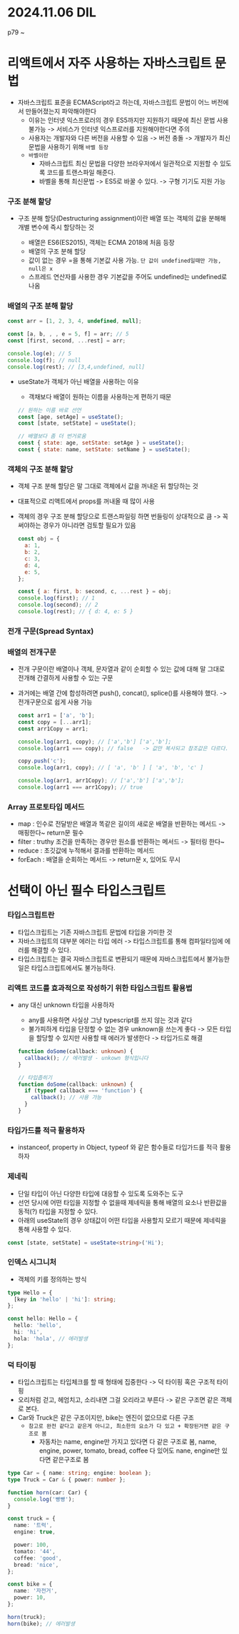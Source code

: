# 2024.11.06 DIL

p79 ~

# 리액트에서 자주 사용하는 자바스크립트 문법

- 자바스크립트 표준을 ECMAScript라고 하는데, 자바스크립트 문법이 어느 버전에서 만들어졌는지 파악해야한다
  - 이유는 인터넷 익스프로러의 경우 ES5까지만 지원하기 때문에 최신 문법 사용 불가능 -> 서비스가 인터넷 익스프로러를 지원해야한다면 주의
  - 사용자는 개발자와 다른 버전을 사용할 수 있음 -> 버전 충돌 -> 개발자가 최신 문법을 사용하기 위해 `바벨 등장`
  - `바벨이란`
    - 자바스크립트 최신 문법을 다양한 브라우저에서 일관적으로 지원할 수 있도록 코드를 트랜스파일 해준다.
    - 바벨을 통해 최신문법 -> ES5로 바꿀 수 있다. -> 구형 기기도 지원 가능

### 구조 분해 할당

- 구조 분해 할당(Destructuring assignment)이란 배열 또는 객체의 값을 분해해 개별 변수에 즉시 할당하는 것

  - 배열은 ES6(ES2015), 객체는 ECMA 2018에 처음 등장
  - 배열의 구조 분해 할당
  - 값이 없는 경우 =을 통해 기본값 사용 가능. `단 값이 undefined일때만 가능, null은 x`
  - 스프레드 연산자를 사용한 경우 기본값을 주어도 undefined는 undefined로 나옴

### 배열의 구조 분해 할당

```javascript
const arr = [1, 2, 3, 4, undefined, null];

const [a, b, , , e = 5, f] = arr; // 5
const [first, second, ...rest] = arr;

console.log(e); // 5
console.log(f); // null
console.log(rest); // [3,4,undefined, null]
```

- useState가 객체가 아닌 배열을 사용하는 이유

  - 객채보다 배열이 원하는 이름을 사용하는게 편하기 때문

  ```javascript
  // 원하는 이름 바로 선언
  const [age, setAge] = useState();
  const [state, setState] = useState();

  // 배열보다 좀 더 번거로움
  const { state: age, setState: setAge } = useState();
  const { state: name, setState: setName } = useState();
  ```

### 객체의 구조 분해 할당

- 객체 구조 분해 할당은 말 그대로 객체에서 값을 꺼내온 뒤 할당하는 것
- 대표적으로 리액트에서 props를 꺼내올 때 많이 사용
- 객체의 경우 구조 분해 할당으로 트랜스파일링 하면 번들링이 상대적으로 큼 -> 꼭 써야하는 경우가 아니라면 검토할 필요가 있음

  ```javascript
  const obj = {
    a: 1,
    b: 2,
    c: 3,
    d: 4,
    e: 5,
  };

  const { a: first, b: second, c, ...rest } = obj;
  console.log(first); // 1
  console.log(second); // 2
  console.log(rest); // { d: 4, e: 5 }
  ```

### 전개 구문(Spread Syntax)

### 배열의 전개구문

- 전개 구문이란 배열이나 객체, 문자열과 같이 순회할 수 있는 값에 대해 말 그대로 전개해 간결하게 사용할 수 있는 구문
- 과거에는 배열 간에 합성하려면 push(), concat(), splice()를 사용해야 했다. -> 전개구문으로 쉽게 사용 가능

  ```javascript
  const arr1 = ['a', 'b'];
  const copy = [...arr1];
  const arr1Copy = arr1;

  console.log(arr1, copy); // ['a','b'] ['a','b'];
  console.log(arr1 === copy); // false   -> 값만 복사되고 참조값은 다르다.

  copy.push('c');
  console.log(arr1, copy); // [ 'a', 'b' ] [ 'a', 'b', 'c' ]

  console.log(arr1, arr1Copy); // ['a','b'] ['a','b'];
  console.log(arr1 === arr1Copy); // true
  ```

### Array 프로토타입 메서드

- map : 인수로 전달받은 배열과 똑같은 길이의 새로운 배열을 반환하는 메서드 -> 매핑한다~ return문 필수
- filter : truthy 조건을 만족하는 경우만 원소를 반환하는 메서드 -> 필터링 한다~
- reduce : 초깃값에 누적해서 결과를 반환하는 메서드
- forEach : 배열을 순회하는 메서드 -> return문 x, 있어도 무시

# 선택이 아닌 필수 타입스크립트

### 타입스크립트란

- 타입스크립트는 기존 자바스크립트 문법에 타입을 가미한 것
- 자바스크립트의 대부분 에러는 타입 에러 -> 타입스크립트를 통해 컴파일타임에 에러를 해결할 수 있다.
- 타입스크립트는 결국 자바스크립트로 변환되기 때문에 자바스크립트에서 불가능한 일은 타입스크립트에서도 불가능하다.

### 리액트 코드를 효과적으로 작성하기 위한 타입스크립트 활용법

- any 대신 unknown 타입을 사용하자

  - any를 사용하면 사실상 그냥 typescript를 쓰지 않는 것과 같다
  - 불가피하게 타입을 단정할 수 없는 경우 unknown을 쓰는게 좋다 -> 모든 타입을 할당할 수 있지만 사용할 때 에러가 발생한다 -> 타입가드로 해결

  ```typescript
  function doSome(callback: unknown) {
    callback(); // 에러발생 - unkown 형식입니다
  }

  // 타입좁히기
  function doSome(callback: unknown) {
    if (typeof callback === 'function') {
      callback(); // 사용 가능
    }
  }
  ```

### 타입가드를 적극 활용하자

- instanceof, property in Object, typeof 와 같은 함수들로 타입가드를 적극 활용하자

### 제네릭

- 단일 타입이 아닌 다양한 타입에 대응할 수 있도록 도와주는 도구
- 선언 당시에 어떤 타입을 지정할 수 없을때 제네릭을 통해 배열의 요소나 반환값을 동적(?) 타입을 지정할 수 있다.
- 아래의 useState의 경우 상태값이 어떤 타입을 사용할지 모르기 때문에 제네릭을 통해 사용할 수 있다.

```typescript
const [state, setState] = useState<string>('Hi');
```

### 인덱스 시그니처

- 객체의 키를 정의하는 방식

```typescript
type Hello = {
  [key in 'hello' | 'hi']: string;
};

const hello: Hello = {
  hello: 'hello',
  hi: 'hi',
  hola: 'hola', // 에러발생
};
```

### 덕 타이핑

- 타입스크립트는 타입체크를 할 때 형태에 집중한다 -> 덕 타이핑 혹은 구조적 타이핑
- 오리처럼 걷고, 헤엄치고, 소리내면 그걸 오리라고 부른다 -> 같은 구조면 같은 객체로 본다.
- Car와 Truck은 같은 구조이지만, bike는 엔진이 없으므로 다른 구조
  - `참고로 완전 같다고 같은게 아니고, 최소한의 요소가 다 있고 + 확장된거면 같은 구조로 봄`
    - 자동차는 name, engine만 가지고 있다면 다 같은 구조로 봄, name, engine, power, tomato, bread, coffee 다 있어도 nane, engine만 있다면 같은구조로 봄

```typescript
type Car = { name: string; engine: boolean };
type Truck = Car & { power: number };

function horn(car: Car) {
  console.log('빵빵');
}

const truck = {
  name: '트럭',
  engine: true,

  power: 100,
  tomato: '44',
  coffee: 'good',
  bread: 'nice',
};

const bike = {
  name: '자전거',
  power: 10,
};

horn(truck);
horn(bike); // 에러발생
```

